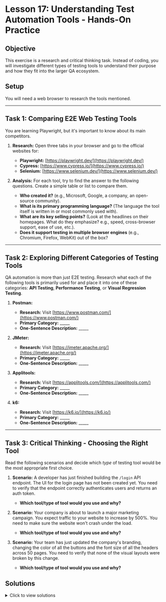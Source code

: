 # Lesson 17: Understanding Test Automation Tools - Hands-On Practice

## Objective

This exercise is a research and critical thinking task. Instead of coding, you will investigate different types of testing tools to understand their purpose and how they fit into the larger QA ecosystem.

## Setup

You will need a web browser to research the tools mentioned.

---

## Task 1: Comparing E2E Web Testing Tools

You are learning Playwright, but it's important to know about its main competitors.

1.  **Research:** Open three tabs in your browser and go to the official websites for:
    -   **Playwright:** [https://playwright.dev/](https://playwright.dev/)
    -   **Cypress:** [https://www.cypress.io/](https://www.cypress.io/)
    -   **Selenium:** [https://www.selenium.dev/](https://www.selenium.dev/)

2.  **Analysis:** For each tool, try to find the answer to the following questions. Create a simple table or list to compare them.
    -   **Who created it?** (e.g., Microsoft, Google, a company, an open-source community).
    -   **What is its primary programming language?** (The language the tool itself is written in or most commonly used with).
    -   **What are its key selling points?** (Look at the headlines on their homepages. What do they emphasize? e.g., speed, cross-browser support, ease of use, etc.).
    -   **Does it support testing in multiple browser engines** (e.g., Chromium, Firefox, WebKit) out of the box?

---

## Task 2: Exploring Different Categories of Testing Tools

QA automation is more than just E2E testing. Research what each of the following tools is primarily used for and place it into one of these categories: **API Testing**, **Performance Testing**, or **Visual Regression Testing**.

1.  **Postman:**
    -   **Research:** Visit [https://www.postman.com/](https://www.postman.com/)
    -   **Primary Category:** \_\_\_\_\_
    -   **One-Sentence Description:** \_\_\_\_\_

2.  **JMeter:**
    -   **Research:** Visit [https://jmeter.apache.org/](https://jmeter.apache.org/)
    -   **Primary Category:** \_\_\_\_\_
    -   **One-Sentence Description:** \_\_\_\_\_

3.  **Applitools:**
    -   **Research:** Visit [https://applitools.com/](https://applitools.com/)
    -   **Primary Category:** \_\_\_\_\_
    -   **One-Sentence Description:** \_\_\_\_\_

4.  **k6:**
    -   **Research:** Visit [https://k6.io/](https://k6.io/)
    -   **Primary Category:** \_\_\_\_\_
    -   **One-Sentence Description:** \_\_\_\_\_

---

## Task 3: Critical Thinking - Choosing the Right Tool

Read the following scenarios and decide which *type* of testing tool would be the most appropriate first choice.

1.  **Scenario:** A developer has just finished building the `/login` API endpoint. The UI for the login page has not been created yet. You need to verify that the endpoint correctly authenticates users and returns an auth token.
    -   **Which tool/type of tool would you use and why?**

2.  **Scenario:** Your company is about to launch a major marketing campaign. You expect traffic to your website to increase by 500%. You need to make sure the website won't crash under the load.
    -   **Which tool/type of tool would you use and why?**

3.  **Scenario:** Your team has just updated the company's branding, changing the color of all the buttons and the font size of all the headers across 50 pages. You need to verify that none of the visual layouts were broken by this change.
    -   **Which tool/type of tool would you use and why?**

## Solutions

<details>
<summary>Click to view solutions</summary>

### Task 2 Solutions
1.  **Postman:** API Testing. A collaborative platform for building, using, and testing APIs.
2.  **JMeter:** Performance Testing. An open-source tool designed to load test functional behavior and measure performance.
3.  **Applitools:** Visual Regression Testing. A platform that uses AI to automatically catch visual bugs and manage visual testing.
4.  **k6:** Performance Testing. A modern, open-source load testing tool for engineering teams.

### Task 3 Solutions
1.  **Tool:** An API testing tool like **Postman** or **Insomnia**. **Why:** The UI doesn't exist yet, so you can't use a tool like Playwright. You need to interact directly with the API endpoint.
2.  **Tool:** A performance testing tool like **JMeter** or **k6**. **Why:** These tools are specifically designed to simulate thousands of users accessing the site at once to measure its performance under load.
3.  **Tool:** A visual regression testing tool like **Applitools** (or Percy, Chromatic, etc.). **Why:** These tools specialize in taking screenshots of pages and comparing them to a baseline to automatically detect visual changes, which is much more efficient than manually checking 50 pages.

</details>
